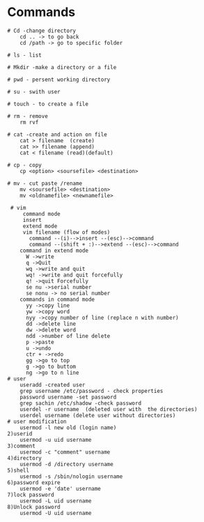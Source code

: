 # Commands
    # Cd -change directory
        cd .. -> to go back 
        cd /path -> go to specific folder
        
    # ls - list
    
    # Mkdir -make a directory or a file
    
    # pwd - persent working directory
    
    # su - swith user
    
    # touch - to create a file 
    
    # rm - remove
        rm rvf 
    
    # cat -create and action on file
        cat > filename  (create)
        cat >> filename (append)
        cat < filename (read)(default)
    
    # cp - copy 
        cp <option> <soursefile> <destination> 
    
    # mv - cut paste /rename
        mv <soursefile> <destination>
        mv <oldnamefile> <newnamefile>

     # vim
         command mode
         insert
         extend mode
         vim filename (flow of modes) 
           command --(i)-->insert --(esc)-->command
           command --(shift + :)-->extend --(esc)-->command
        command in extend mode 
          W ->write
          q ->Quit
          wq ->write and quit
          wq! ->write and quit forcefully
          q! ->quit Forcefully
          se nu ->serial number
          se nonu -> no serial number
        commands in command mode
          yy ->copy line
          yw ->copy word
          nyy ->copy number of line (replace n with number)
          dd ->delete line
          dw ->delete word
          ndd ->number of line delete
          p ->paste
          u ->undo
          ctr + ->redo
          gg ->go to top
          g ->go to buttom
          ng ->go to n line
    # user
        useradd -created user
        grep username /etc/password - check properties
        password username -set password
        grep sachin /etc/shadow -check password
        userdel -r username  (deleted user with  the directories)
        userdel username (delete user without directories)
    # user modification
        usermod -l new old (login name)
    2)userid
        usermod -u uid username
    3)comment
        usermod -c "comment" username
    4)directory
        usermod -d /directory username
    5)shell
        usermod -s /sbin/nologin username
    6)password expire
        usermod -e 'date' username
    7)lock password
        usermod -L uid username
    8)Unlock password
        usermod -U uid username
    
        
        
        
    
